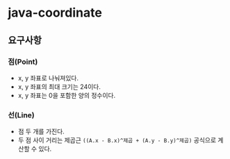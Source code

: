 # java-coordinate

## 요구사항
### 점(Point)
- x, y 좌표로 나눠져있다.
- x, y 좌표의 최대 크기는 24이다.
- x, y 좌표는 0을 포함한 양의 정수이다.

### 선(Line)
- 점 두 개를 가진다.
- 두 점 사이 거리는 제곱근 `((A.x - B.x)^제곱 + (A.y - B.y)^제곱)` 공식으로 계산할 수 있다.